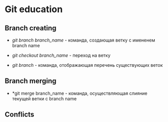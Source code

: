 # Git education

## Branch creating

* *git branch branch_name* - команда, создающая ветку с имененем branch name

* *git checkout branch_name* - переход на ветку

* *git branch* - команда, отображающая перечень существующих веток


## Branch merging

* *git merge branch_name - команда, осуществляющая слияние текущей ветки с branch name

## Conflicts
